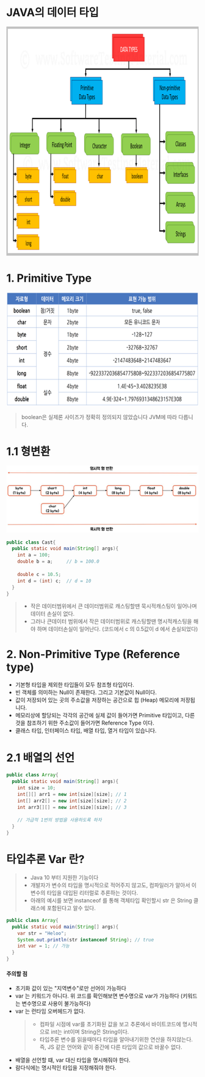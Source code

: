 # JAVA의 데이터 타입
<img src="https://github.com/ryunian/Study/blob/master/image/DataTypes.png?raw=true" width="900" height="600">

# 1. Primitive Type
<img src="https://github.com/ryunian/Study/blob/master/image/java_primitive_type.png?raw=true" width="600" height="300">

 > boolean은 실제론 사이즈가 정확히 정의되지 않았습니다 JVM에 따라 다릅니다.

# 1.1 형변환
<img src="https://github.com/ryunian/Study/blob/master/image/java_type_cast.jpg?raw=true" width="600" hegith="300">


``` java
public class Cast{
  public static void main(String[] args){
    int a = 100;
    double b = a;     // b = 100.0
        
    double c = 10.5;
    int d = (int) c;  // d = 10
  }
}
```
> * 작은 데이터범위에서 큰 데이터범위로 캐스팅할땐 묵시적캐스팅이 일어나며 데이터 손실이 없다.   
> * 그러나 큰데이터 범위에서 작은 데이터범위로 캐스팅할땐 명시적캐스팅을 해야 하며 데이터손실이 일어난다. (코드에서 c 의 0.5값이 d 에서 손실되었다)

# 2. Non-Primitive Type (Reference type)
* 기본형 타입을 제외한 타입들이 모두 참조형 타입이다.
* 빈 객체를 의미하는 Null이 존재한다. 그리고 기본값이 Null이다.
* 값이 저장되어 있는 곳의 주소값을 저장하는 공간으로 힙 (Heap) 메모리에 저장됩니다.
* 메모리상에 할당되는 각각의 공간에 실제 값이 들어가면 Primitive 타입이고, 다른 것을 참조하기 위한 주소값이 들어가면 Reference Type 이다.
* 클래스 타입, 인터페이스 타입, 배열 타입, 열거 타입이 있습니다.

# 2.1 배열의 선언
``` java
public class Array{
  public static void main(String[] args){
    int size = 10;
    int[][] arr1 = new int[size][size]; // 1
    int[] arr2[] = new int[size][size]; // 2
    int arr3[][] = new int[size][size]; // 3
    
    // 가급적 1번의 방법을 사용하도록 하자    
  }
}
```

# 타입추론 Var 란?
> * Java 10 부터 지원한 기능이다   
> * 개발자가 변수의 타입을 명시적으로 적어주지 않고도, 컴파일러가 알아서 이 변수의 타입을 대입된 리터럴로 추론하는 것이다.
> * 아래의 예시를 보면 instanceof 를 통해 객체타입 확인할시 str 은 String 클래스에 포함된다고 알수 있다.

``` java
public class Array{
  public static void main(String[] args){
    var str = "Heloo";
    System.out.println(str instanceof String); // true
    int var = 1; // 가능
  }
}
```

#### 주의할 점
* 초기화 값이 있는 "지역변수"로만 선어이 가능하다
* var 는 키워드가 아니다. 위 코드를 확인해보면 변수명으로 var가 가능하다 (키워드는 변수명으로 사용이 불가능하다)
* var 는 런타임 오버헤드가 없다. 
  > * 컴파일 시점에 var를 초기화된 값을 보고 추론에서 바이트코드에 명시적으로 int는 int이며 String은 String이다.  
  > * 타입추론 변수를 읽을때마다 타입을 알아내기위한 연산을 하지않는다. 즉, JS 같은 언어와 같이 중간에 다른 타입의 값으로 바꿀수 없다.  
* 배열을 선언할 떄, var 대신 타입을 명시해줘야 한다.
* 람다식에는 명시적인 타입을 지정해줘야 한다.


